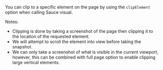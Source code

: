 You can clip to a specific element on the page by using the `clipElement` option when calling Sauce visual.

Notes:

- Clipping is done by taking a screenshot of the page then clipping it to the location of the requested element.
- We will attempt to scroll the element into view before taking the snapshot.
- We can only take a screenshot of what is visible in the current viewport, however, this can be combined with full page option to enable clipping large vertical elements.
